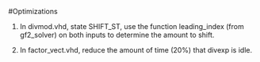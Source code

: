 #Optimizations

1. In divmod.vhd, state SHIFT_ST, use the function leading_index (from gf2_solver) on both
   inputs to determine the amount to shift.

2. In factor_vect.vhd, reduce the amount of time (20%) that divexp is idle.

